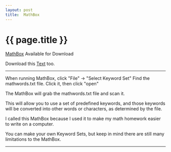 ```yaml
---
layout: post
title:  MathBox
---
```


{{ page.title }}
================

[MathBox][] Available for Download

Download this [Text][] too.

---

When running MathBox, click "File" -> "Select Keyword Set"
Find the mathwords.txt file. Click it, then click "open"

The MathBox will grab the mathwords.txt file and scan it.

This will allow you to use a set of predefined keywords, and those keywords will be converted into other words or characters, as determined by the file.

I called this MathBox because I used it to make my math homework easier to write on a computer.

You can make your own Keyword Sets, but keep in mind there are still many limitations to the MathBox.

---

[MathBox]: https://raw.github.com/misterdustinface/MathBox/master/MathBox.jar
[Text]: https://raw.github.com/misterdustinface/MathBox/master/src/mathwords.txt
